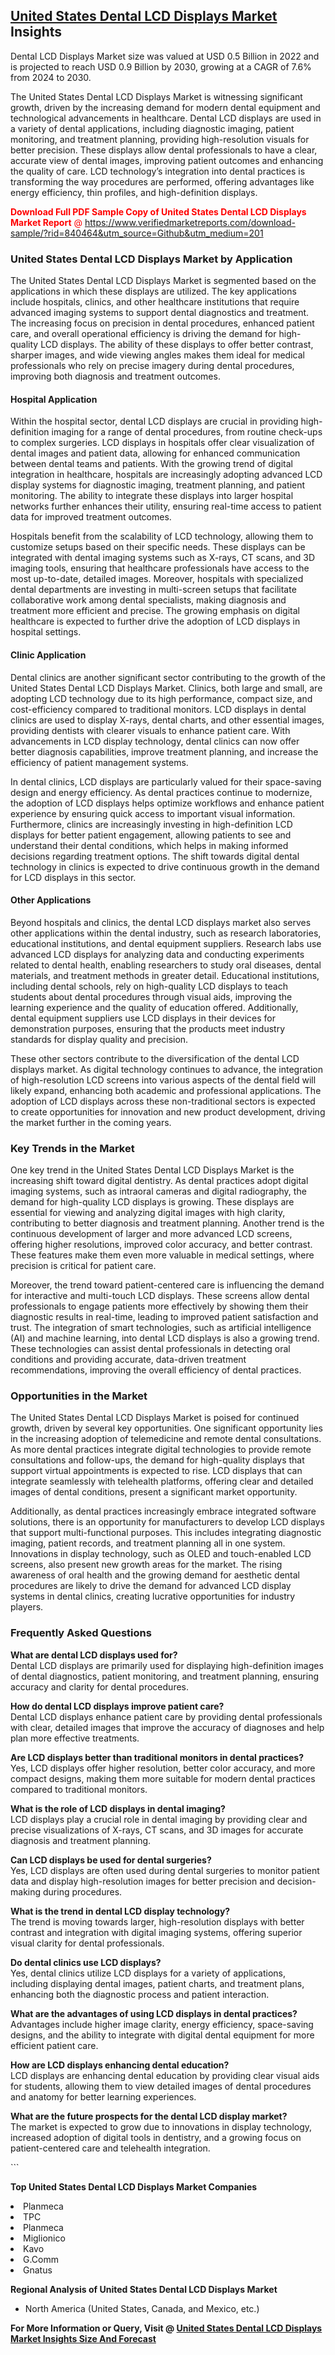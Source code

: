 <h2><a href="https://www.verifiedmarketreports.com/download-sample/?rid=840464&amp;utm_source=Github&amp;utm_medium=201" target="_blank">United States Dental LCD Displays Market</a> Insights</h2><p>Dental LCD Displays Market size was valued at USD 0.5 Billion in 2022 and is projected to reach USD 0.9 Billion by 2030, growing at a CAGR of 7.6% from 2024 to 2030.</p><p><p>The United States Dental LCD Displays Market is witnessing significant growth, driven by the increasing demand for modern dental equipment and technological advancements in healthcare. Dental LCD displays are used in a variety of dental applications, including diagnostic imaging, patient monitoring, and treatment planning, providing high-resolution visuals for better precision. These displays allow dental professionals to have a clear, accurate view of dental images, improving patient outcomes and enhancing the quality of care. LCD technology’s integration into dental practices is transforming the way procedures are performed, offering advantages like energy efficiency, thin profiles, and high-definition displays.</p><p><p><span class=""><span style="color: #ff0000;"><strong>Download Full PDF Sample Copy of United States Dental LCD Displays Market Report</strong> @ </span><a href="https://www.verifiedmarketreports.com/download-sample/?rid=840464&amp;utm_source=Github&amp;utm_medium=201" target="_blank">https://www.verifiedmarketreports.com/download-sample/?rid=840464&amp;utm_source=Github&amp;utm_medium=201</a></span></p></p><h3>United States Dental LCD Displays Market by Application</h3><p>The United States Dental LCD Displays Market is segmented based on the applications in which these displays are utilized. The key applications include hospitals, clinics, and other healthcare institutions that require advanced imaging systems to support dental diagnostics and treatment. The increasing focus on precision in dental procedures, enhanced patient care, and overall operational efficiency is driving the demand for high-quality LCD displays. The ability of these displays to offer better contrast, sharper images, and wide viewing angles makes them ideal for medical professionals who rely on precise imagery during dental procedures, improving both diagnosis and treatment outcomes.</p><h4>Hospital Application</h4><p>Within the hospital sector, dental LCD displays are crucial in providing high-definition imaging for a range of dental procedures, from routine check-ups to complex surgeries. LCD displays in hospitals offer clear visualization of dental images and patient data, allowing for enhanced communication between dental teams and patients. With the growing trend of digital integration in healthcare, hospitals are increasingly adopting advanced LCD display systems for diagnostic imaging, treatment planning, and patient monitoring. The ability to integrate these displays into larger hospital networks further enhances their utility, ensuring real-time access to patient data for improved treatment outcomes.</p><p>Hospitals benefit from the scalability of LCD technology, allowing them to customize setups based on their specific needs. These displays can be integrated with dental imaging systems such as X-rays, CT scans, and 3D imaging tools, ensuring that healthcare professionals have access to the most up-to-date, detailed images. Moreover, hospitals with specialized dental departments are investing in multi-screen setups that facilitate collaborative work among dental specialists, making diagnosis and treatment more efficient and precise. The growing emphasis on digital healthcare is expected to further drive the adoption of LCD displays in hospital settings.</p><h4>Clinic Application</h4><p>Dental clinics are another significant sector contributing to the growth of the United States Dental LCD Displays Market. Clinics, both large and small, are adopting LCD technology due to its high performance, compact size, and cost-efficiency compared to traditional monitors. LCD displays in dental clinics are used to display X-rays, dental charts, and other essential images, providing dentists with clearer visuals to enhance patient care. With advancements in LCD display technology, dental clinics can now offer better diagnosis capabilities, improve treatment planning, and increase the efficiency of patient management systems.</p><p>In dental clinics, LCD displays are particularly valued for their space-saving design and energy efficiency. As dental practices continue to modernize, the adoption of LCD displays helps optimize workflows and enhance patient experience by ensuring quick access to important visual information. Furthermore, clinics are increasingly investing in high-definition LCD displays for better patient engagement, allowing patients to see and understand their dental conditions, which helps in making informed decisions regarding treatment options. The shift towards digital dental technology in clinics is expected to drive continuous growth in the demand for LCD displays in this sector.</p><h4>Other Applications</h4><p>Beyond hospitals and clinics, the dental LCD displays market also serves other applications within the dental industry, such as research laboratories, educational institutions, and dental equipment suppliers. Research labs use advanced LCD displays for analyzing data and conducting experiments related to dental health, enabling researchers to study oral diseases, dental materials, and treatment methods in greater detail. Educational institutions, including dental schools, rely on high-quality LCD displays to teach students about dental procedures through visual aids, improving the learning experience and the quality of education offered. Additionally, dental equipment suppliers use LCD displays in their devices for demonstration purposes, ensuring that the products meet industry standards for display quality and precision.</p><p>These other sectors contribute to the diversification of the dental LCD displays market. As digital technology continues to advance, the integration of high-resolution LCD screens into various aspects of the dental field will likely expand, enhancing both academic and professional applications. The adoption of LCD displays across these non-traditional sectors is expected to create opportunities for innovation and new product development, driving the market further in the coming years.</p><h3>Key Trends in the Market</h3><p>One key trend in the United States Dental LCD Displays Market is the increasing shift toward digital dentistry. As dental practices adopt digital imaging systems, such as intraoral cameras and digital radiography, the demand for high-quality LCD displays is growing. These displays are essential for viewing and analyzing digital images with high clarity, contributing to better diagnosis and treatment planning. Another trend is the continuous development of larger and more advanced LCD screens, offering higher resolutions, improved color accuracy, and better contrast. These features make them even more valuable in medical settings, where precision is critical for patient care.</p><p>Moreover, the trend toward patient-centered care is influencing the demand for interactive and multi-touch LCD displays. These screens allow dental professionals to engage patients more effectively by showing them their diagnostic results in real-time, leading to improved patient satisfaction and trust. The integration of smart technologies, such as artificial intelligence (AI) and machine learning, into dental LCD displays is also a growing trend. These technologies can assist dental professionals in detecting oral conditions and providing accurate, data-driven treatment recommendations, improving the overall efficiency of dental practices.</p><h3>Opportunities in the Market</h3><p>The United States Dental LCD Displays Market is poised for continued growth, driven by several key opportunities. One significant opportunity lies in the increasing adoption of telemedicine and remote dental consultations. As more dental practices integrate digital technologies to provide remote consultations and follow-ups, the demand for high-quality displays that support virtual appointments is expected to rise. LCD displays that can integrate seamlessly with telehealth platforms, offering clear and detailed images of dental conditions, present a significant market opportunity.</p><p>Additionally, as dental practices increasingly embrace integrated software solutions, there is an opportunity for manufacturers to develop LCD displays that support multi-functional purposes. This includes integrating diagnostic imaging, patient records, and treatment planning all in one system. Innovations in display technology, such as OLED and touch-enabled LCD screens, also present new growth areas for the market. The rising awareness of oral health and the growing demand for aesthetic dental procedures are likely to drive the demand for advanced LCD display systems in dental clinics, creating lucrative opportunities for industry players.</p><h3>Frequently Asked Questions</h3><p><b>What are dental LCD displays used for?</b><br>Dental LCD displays are primarily used for displaying high-definition images of dental diagnostics, patient monitoring, and treatment planning, ensuring accuracy and clarity for dental procedures.</p><p><b>How do dental LCD displays improve patient care?</b><br>Dental LCD displays enhance patient care by providing dental professionals with clear, detailed images that improve the accuracy of diagnoses and help plan more effective treatments.</p><p><b>Are LCD displays better than traditional monitors in dental practices?</b><br>Yes, LCD displays offer higher resolution, better color accuracy, and more compact designs, making them more suitable for modern dental practices compared to traditional monitors.</p><p><b>What is the role of LCD displays in dental imaging?</b><br>LCD displays play a crucial role in dental imaging by providing clear and precise visualizations of X-rays, CT scans, and 3D images for accurate diagnosis and treatment planning.</p><p><b>Can LCD displays be used for dental surgeries?</b><br>Yes, LCD displays are often used during dental surgeries to monitor patient data and display high-resolution images for better precision and decision-making during procedures.</p><p><b>What is the trend in dental LCD display technology?</b><br>The trend is moving towards larger, high-resolution displays with better contrast and integration with digital imaging systems, offering superior visual clarity for dental professionals.</p><p><b>Do dental clinics use LCD displays?</b><br>Yes, dental clinics utilize LCD displays for a variety of applications, including displaying dental images, patient charts, and treatment plans, enhancing both the diagnostic process and patient interaction.</p><p><b>What are the advantages of using LCD displays in dental practices?</b><br>Advantages include higher image clarity, energy efficiency, space-saving designs, and the ability to integrate with digital dental equipment for more efficient patient care.</p><p><b>How are LCD displays enhancing dental education?</b><br>LCD displays are enhancing dental education by providing clear visual aids for students, allowing them to view detailed images of dental procedures and anatomy for better learning experiences.</p><p><b>What are the future prospects for the dental LCD display market?</b><br>The market is expected to grow due to innovations in display technology, increased adoption of digital tools in dentistry, and a growing focus on patient-centered care and telehealth integration.</p>```</p><p><strong>Top United States Dental LCD Displays Market Companies</strong></p><div data-test-id=""><p><li>Planmeca</li><li> TPC</li><li> Planmeca</li><li> Miglionico</li><li> Kavo</li><li> G.Comm</li><li> Gnatus</li></p><div><strong>Regional Analysis of&nbsp;United States Dental LCD Displays Market</strong></div><ul><li dir="ltr"><p dir="ltr">North America&nbsp;(United States, Canada, and Mexico, etc.)</p></li></ul><p><strong>For More Information or Query, Visit @&nbsp;</strong><strong><a href="https://www.verifiedmarketreports.com/product/dental-lcd-displays-market/?utm_source=Github&amp;utm_medium=201" target="_blank">United States Dental LCD Displays Market Insights Size And Forecast</a></strong></p></div>
